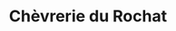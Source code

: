 ---
title: "Chèvrerie du Rochat"
url: /sainte-colombe-en-auxois/chevrerie-du-rochat/
shop: ferme
---